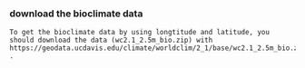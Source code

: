 ### download the bioclimate data
```
To get the bioclimate data by using longtitude and latitude, you should download the data (wc2.1_2.5m_bio.zip) with https://geodata.ucdavis.edu/climate/worldclim/2_1/base/wc2.1_2.5m_bio.zip .
```

